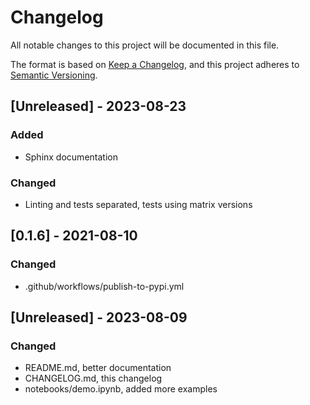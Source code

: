 # Changelog

All notable changes to this project will be documented in this file.

The format is based on [Keep a Changelog](https://keepachangelog.com/en/1.0.0/),
and this project adheres to [Semantic Versioning](https://semver.org/spec/v2.0.0.html).

## [Unreleased] - 2023-08-23
### Added
- Sphinx documentation

### Changed
- Linting and tests separated, tests using matrix versions

## [0.1.6] - 2021-08-10
### Changed
- .github/workflows/publish-to-pypi.yml

## [Unreleased] - 2023-08-09
### Changed
- README.md, better documentation
- CHANGELOG.md, this changelog
- notebooks/demo.ipynb, added more examples